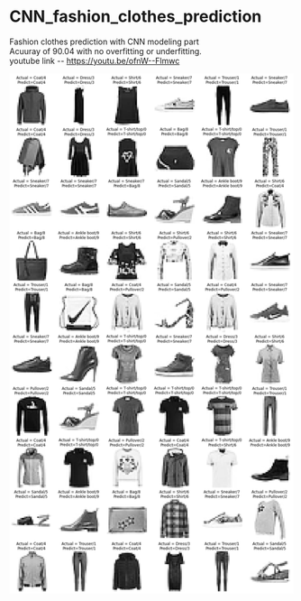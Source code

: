 # CNN_fashion_clothes_prediction
Fashion clothes prediction with CNN modeling part <br>
Acuuray of 90.04 with no overfitting or underfitting.<br>
youtube link -- https://youtu.be/ofnW--Flmwc

![](Fashio_CNNmodel_1/fashion_predicting.png)
